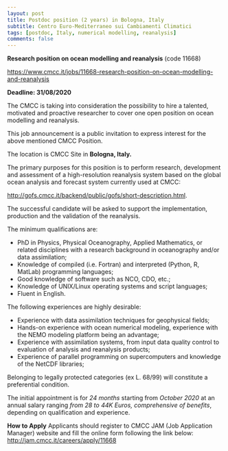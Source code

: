 ```yaml
---
layout: post
title: Postdoc position (2 years) in Bologna, Italy
subtitle: Centro Euro-Mediterraneo sui Cambiamenti Climatici
tags: [postdoc, Italy, numerical modelling, reanalysis]
comments: false
---
```


**Research position on ocean modelling and reanalysis** (code 11668)

https://www.cmcc.it/jobs/11668-research-position-on-ocean-modelling-and-reanalysis

**Deadline: 31/08/2020**

The CMCC is taking into consideration the possibility to hire a
talented, motivated and proactive researcher to cover one open position
on ocean modelling and reanalysis.

This job announcement is a public invitation to express interest for the
above mentioned CMCC Position.

The location is CMCC Site in **Bologna, Italy.**

The primary purposes for this position is to perform research,
development and assessment of a high-resolution reanalysis system based
on the global ocean analysis and forecast system currently used at CMCC:

http://gofs.cmcc.it/backend/public/gofs/short-description.html.

The successful candidate will be asked to support the implementation,
production and the validation of the reanalysis.

The minimum qualifications are:

  * PhD in Physics, Physical Oceanography, Applied Mathematics, or
    related disciplines with a research background in oceanography
    and/or data assimilation;
  * Knowledge of compiled (i.e. Fortran) and interpreted (Python, R,
    MatLab) programming languages;
  * Good knowledge of software such as NCO, CDO, etc.;
  * Knowledge of UNIX/Linux operating systems and script languages;
  * Fluent in English.

The following experiences are highly desirable:

  * Experience with data assimilation techniques for geophysical fields;
  * Hands-on experience with ocean numerical modeling, experience with
    the NEMO modeling platform being an advantage;
  * Experience with assimilation systems, from input data quality
    control to evaluation of analysis and reanalysis products;
  * Experience of parallel programming on supercomputers and knowledge
    of the NetCDF libraries;

Belonging to legally protected categories (ex L. 68/99) will constitute
a preferential condition.

The initial appointment is for *24 months* starting from *October 2020*
at an annual salary ranging *from 28 to 44K Euros, comprehensive of
benefits*, depending on qualification and experience.

**How to Apply**
Applicants should register to CMCC JAM (Job Application Manager)
website and fill the online form following the link below:
http://jam.cmcc.it/careers/apply/11668
